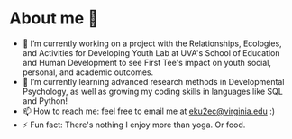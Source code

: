 # About me 👋

- 🔭 I’m currently working on a project with the Relationships, Ecologies, and Activities for Developing Youth Lab at UVA's School of Education and Human Development to see First Tee's impact on youth social, personal, and academic outcomes. 
- 🌱 I’m currently learning advanced research methods in Developmental Psychology, as well as growing my coding skills in languages like SQL and Python! 
- 📫 How to reach me: feel free to email me at eku2ec@virginia.edu :)
- ⚡ Fun fact: There's nothing I enjoy more than yoga. Or food. 
